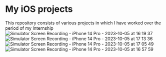 # My iOS projects
This repository consists of various projects in which I have worked over the period of my Internship 
 ![Simulator Screen Recording - iPhone 14 Pro - 2023-10-05 at 16 19 37](https://github.com/zorua14/iOS/assets/94368303/3595ebeb-9686-4aff-bcf9-9db4744ff7fe)
![Simulator Screen Recording - iPhone 14 Pro - 2023-10-05 at 17 13 36](https://github.com/zorua14/iOS/assets/94368303/92954e1c-ba70-4d55-ba72-381ddceb3cf0)
![Simulator Screen Recording - iPhone 14 Pro - 2023-10-05 at 17 05 49](https://github.com/zorua14/iOS/assets/94368303/94a2538d-1a46-4134-a886-f53cada03232)
![Simulator Screen Recording - iPhone 14 Pro - 2023-10-05 at 16 57 59](https://github.com/zorua14/iOS/assets/94368303/352df2ae-b7df-4756-b1a7-eaa3d5a4741f)



